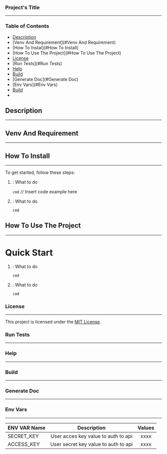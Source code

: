 ### Project's Title
---

### Table of Contents
- [Description](#description)
- [Venv And Requirement](#Venv And Requirement)
- [How To Instal](#How To Install)
- [How To Use The Project](#How To Use The Project)
- [License](#license)
- [Run Tests](#Run Tests)
- [Help](#Help)
- [Build](#Build)
- [Generate Doc](#Generate Doc)
- [Env Vars](#Env Vars)
- [Build](#Build)
-  


## Description
---

##  Venv And Requirement
---

## How To Install
---
To get started, follow these steps:
1. : What to do
   
   `cmd`
   // Insert code example here
   
3. : What to do
   
   `cmd`


## How To Use The Project
---
# Quick Start 
1. : What to do
   
   `cmd`

3. : What to do

   `cmd`
   
### License
---

This project is licensed under the [MIT License](LICENSE).

### Run Tests
---


### Help
---


 
### Build
---

### Generate Doc
---



### Env Vars
---

| ENV VAR Name | Description | Values | 
|--------------|:-----------:|:------:|
|  SECRET_KEY         |    User acces key value to auth to api |xxxx
|  ACCESS_KEY         |    User secret key value to auth to api|xxxx





